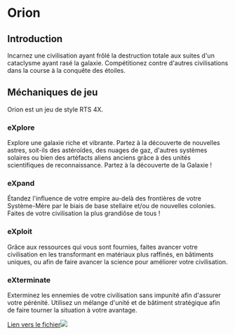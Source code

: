 # Orion
## Introduction
 Incarnez une civilisation ayant frôlé la destruction totale aux suites d'un cataclysme ayant rasé la galaxie. Compétitionez contre d'autres civilisations dans la course à la conquête des étoiles.
## Méchaniques de jeu
Orion est un jeu de style RTS 4X. 
### eXplore
Explore une galaxie riche et vibrante. Partez à la découverte de nouvelles astres, soit-ils des astéroïdes, des nuages de gaz, d'autres systèmes solaires ou bien des artéfacts aliens anciens grâce à des unités scientifiques de reconnaissance. Partez à la découverte de la Galaxie !
### eXpand
Étandez l'influence de votre empire au-delà des frontières de votre Système-Mère par le biais de base stellaire et/ou de nouvelles colonies. Faites de votre civilisation la plus grandiôse de tous !
### eXploit
Grâce aux ressources qui vous sont fournies, faites avancer votre civilisation en les transformant en matériaux plus raffinés, en bâtiments uniques, ou afin de faire avancer la science pour améliorer votre civilisation. 
### eXterminate
Exterminez les ennemies de votre civilisation sans impunité afin d'assurer votre pérénité. Utilisez un mélange d'unité et de bâtiment stratégique afin de faire tourner la situation à votre avantage.

[Lien vers le fichier![](https://mermaid.ink/img/pako:eNqFVNtuGjEQ_ZWRX0pUyAegvjStRCu1igTt20rIsYfFktfe-NKGUPie8h38WMd7gcWg1NJ6rTmeOWfGY2-ZsBLZlAnNvf-seOl4VRigYWxAWFkHM675ywYKNsfaHQ8eDQGaQ-OCUB3_OgSJEGwMoNFD2NQ0k6VMngp9wQrTBu1iffgzmcAX_qQCf9LYGjPWDM3oozlFh5pcTFCoNVa0gHXveZv2p1m_SXyFX2f-C51X1pCPObOBfJdUzVpV93Cbfcb9J22jvKpxa34jTWGr2vrjoeEBh6WzsW4zFtYI-rsEJodXwBcb1HNEUPJ44DoVKbok3aFYo6NvKDCvdaP0owtqpYTi-sHKvEiX4A3V1fFQ8okPLooQqT-eowJeqgBoIHDSnMRRpIAOqYvG4GselK3JMgYbgcfg8P4ssZ2bluvquW1NabxfBKdMCYZXeG21vw26Pk4DKOL36nW495vyYZ_sVGNFQsz-wqOB56SUyigQXL_y-3zTQiik0wDf_v0eLgKJNTclPiZJo0bYUsm7Ft_1G9sss0PZ5kQPUWmZ8nvqFkMtF5wntcvHGOoYRndnsJM5QIZirWlPcNmTjVKJesKz9DQmXMp8X7Yty_Dqpm0vCmWtx-UPektGc24kOJpsdTvS6frciNBl9t8YWUsPIqVc-AlNir7KQQg2ZhW6iitJ72jjVrCwpptZsCktqcnRh9TJO9pJfW0XGyPYlAqLYxZryQN2Dy-brrimy8BQqmDd9-5ptmalSrb7B0i_7qM?type=png)](https://mermaid.live/edit#pako:eNqFVNtuGjEQ_ZWRX0pUyAegvjStRCu1igTt20rIsYfFktfe-NKGUPie8h38WMd7gcWg1NJ6rTmeOWfGY2-ZsBLZlAnNvf-seOl4VRigYWxAWFkHM675ywYKNsfaHQ8eDQGaQ-OCUB3_OgSJEGwMoNFD2NQ0k6VMngp9wQrTBu1iffgzmcAX_qQCf9LYGjPWDM3oozlFh5pcTFCoNVa0gHXveZv2p1m_SXyFX2f-C51X1pCPObOBfJdUzVpV93Cbfcb9J22jvKpxa34jTWGr2vrjoeEBh6WzsW4zFtYI-rsEJodXwBcb1HNEUPJ44DoVKbok3aFYo6NvKDCvdaP0owtqpYTi-sHKvEiX4A3V1fFQ8okPLooQqT-eowJeqgBoIHDSnMRRpIAOqYvG4GselK3JMgYbgcfg8P4ssZ2bluvquW1NabxfBKdMCYZXeG21vw26Pk4DKOL36nW495vyYZ_sVGNFQsz-wqOB56SUyigQXL_y-3zTQiik0wDf_v0eLgKJNTclPiZJo0bYUsm7Ft_1G9sss0PZ5kQPUWmZ8nvqFkMtF5wntcvHGOoYRndnsJM5QIZirWlPcNmTjVKJesKz9DQmXMp8X7Yty_Dqpm0vCmWtx-UPektGc24kOJpsdTvS6frciNBl9t8YWUsPIqVc-AlNir7KQQg2ZhW6iitJ72jjVrCwpptZsCktqcnRh9TJO9pJfW0XGyPYlAqLYxZryQN2Dy-brrimy8BQqmDd9-5ptmalSrb7B0i_7qM)